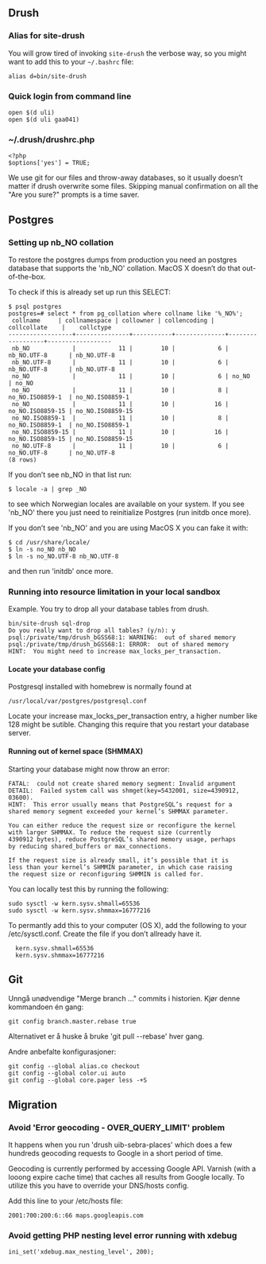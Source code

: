 
## Drush

### Alias for site-drush

You will grow tired of invoking `site-drush` the verbose way, so you might want to add this to your `~/.bashrc` file:

    alias d=bin/site-drush


### Quick login from command line

    open $(d uli)
    open $(d uli gaa041)


### ~/.drush/drushrc.php

    <?php
    $options['yes'] = TRUE;

We use git for our files and throw-away databases, so it usually doesn’t matter if drush overwrite
some files.  Skipping manual confirmation on all the "Are you sure?" prompts is a time saver.

## Postgres

### Setting up nb_NO collation

To restore the postgres dumps from production you need an postgres database
that supports the 'nb_NO' collation.  MacOS X doesn’t do that out-of-the-box.

To check if this is already set up run this SELECT:

    $ psql postgres
    postgres=# select * from pg_collation where collname like '%_NO%';
	 collname     | collnamespace | collowner | collencoding |   collcollate    |    collctype
    ------------------+---------------+-----------+--------------+------------------+------------------
     nb_NO            |            11 |        10 |            6 | nb_NO.UTF-8      | nb_NO.UTF-8
     nb_NO.UTF-8      |            11 |        10 |            6 | nb_NO.UTF-8      | nb_NO.UTF-8
     no_NO            |            11 |        10 |            6 | no_NO            | no_NO
     no_NO            |            11 |        10 |            8 | no_NO.ISO8859-1  | no_NO.ISO8859-1
     no_NO            |            11 |        10 |           16 | no_NO.ISO8859-15 | no_NO.ISO8859-15
     no_NO.ISO8859-1  |            11 |        10 |            8 | no_NO.ISO8859-1  | no_NO.ISO8859-1
     no_NO.ISO8859-15 |            11 |        10 |           16 | no_NO.ISO8859-15 | no_NO.ISO8859-15
     no_NO.UTF-8      |            11 |        10 |            6 | no_NO.UTF-8      | no_NO.UTF-8
    (8 rows)

If you don’t see nb_NO in that list run:

    $ locale -a | grep _NO

to see which Norwegian locales are available on your system.  If you see 'nb_NO' there
you just need to reinitialize Postgres (run initdb once more).

If you don’t see 'nb_NO' and you are using MacOS X you can fake it with:

    $ cd /usr/share/locale/
    $ ln -s no_NO nb_NO
    $ ln -s no_NO.UTF-8 nb_NO.UTF-8

and then run 'initdb' once more.

### Running into resource limitation in your local sandbox
Example. You try to drop all your database tables from drush.

    bin/site-drush sql-drop
    Do you really want to drop all tables? (y/n): y
    psql:/private/tmp/drush_bGSS68:1: WARNING:  out of shared memory
    psql:/private/tmp/drush_bGSS68:1: ERROR:  out of shared memory
    HINT:  You might need to increase max_locks_per_transaction.

#### Locate your database config
Postgresql installed with homebrew is normally found at

    /usr/local/var/postgres/postgresql.conf

Locate your increase max_locks_per_transaction entry, a higher number like 128 might be sutible. Changing this require that you restart your database server.

#### Running out of kernel space (SHMMAX)
Starting your database might now throw an error:

    FATAL:  could not create shared memory segment: Invalid argument
    DETAIL:  Failed system call was shmget(key=5432001, size=4390912, 03600).
    HINT:  This error usually means that PostgreSQL’s request for a
    shared memory segment exceeded your kernel’s SHMMAX parameter.

    You can either reduce the request size or reconfigure the kernel
    with larger SHMMAX. To reduce the request size (currently
    4390912 bytes), reduce PostgreSQL’s shared memory usage, perhaps
    by reducing shared_buffers or max_connections.

    If the request size is already small, it’s possible that it is
    less than your kernel’s SHMMIN parameter, in which case raising
    the request size or reconfiguring SHMMIN is called for.

You can locally test this by running the following:

    sudo sysctl -w kern.sysv.shmall=65536
    sudo sysctl -w kern.sysv.shmmax=16777216

To permantly add this to your computer (OS X), add the following to your /etc/sysctl.conf. Create the file if you don’t allready have it.

      kern.sysv.shmall=65536
      kern.sysv.shmmax=16777216

## Git

Unngå unødvendige "Merge branch ..." commits i historien.  Kjør denne kommandoen én gang:

    git config branch.master.rebase true

Alternativet er å huske å bruke 'git pull --rebase' hver gang.

Andre anbefalte konfigurasjoner:

    git config --global alias.co checkout
    git config --global color.ui auto
    git config --global core.pager less -+S

## Migration

### Avoid 'Error geocoding - OVER\_QUERY\_LIMIT' problem

It happens when you run 'drush uib-sebra-places' which does a few hundreds geocoding requests to Google in a short period of time.

Geocoding is currently performed by accessing Google API. Varnish (with a looong expire cache time) that caches all results from Google locally. To utilize this you have to override your DNS/hosts config.

Add this line to your /etc/hosts file:
    
    2001:700:200:6::66 maps.googleapis.com

### Avoid getting PHP nesting level error running with xdebug

    ini_set('xdebug.max_nesting_level', 200);

